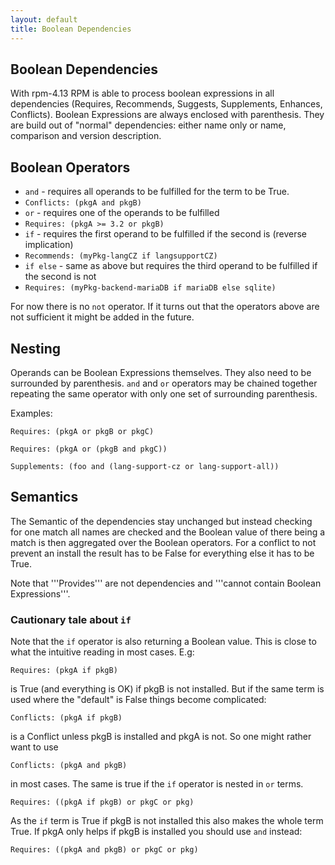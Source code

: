 ```yaml
---
layout: default
title: Boolean Dependencies
---
```



## Boolean Dependencies

With rpm-4.13 RPM is able to process boolean expressions in all dependencies (Requires, Recommends, Suggests, Supplements, Enhances, Conflicts). Boolean Expressions are always enclosed with parenthesis. They are build out of "normal" dependencies: either name only or name, comparison and version description.

## Boolean Operators

 * `and` - requires all operands to be fulfilled for the term to be True.
  * `Conflicts: (pkgA and pkgB)`
 * `or` - requires one of the operands to be fulfilled
  * `Requires: (pkgA >= 3.2 or pkgB)`
 * `if` - requires the first operand to be fulfilled if the second is (reverse implication)
  * `Recommends: (myPkg-langCZ if langsupportCZ)`
 * `if else` - same as above but requires the third operand to be fulfilled if the second is not
  * `Requires: (myPkg-backend-mariaDB if mariaDB else sqlite)`

For now there is no `not` operator. If it turns out that the operators above are not sufficient it might be added in the future.

## Nesting 

Operands can be Boolean Expressions themselves. They also need to be surrounded by parenthesis. `and` and `or` operators may be chained together repeating the same operator with only one set of surrounding parenthesis.

Examples:

`Requires: (pkgA or pkgB or pkgC)`

`Requires: (pkgA or (pkgB and pkgC))`

`Supplements: (foo and (lang-support-cz or lang-support-all))`

## Semantics

The Semantic of the dependencies stay unchanged but instead checking for one match all names are checked and the Boolean value of there being a match is then aggregated over the Boolean operators. For a conflict to not prevent an install the result has to be False for everything else it has to be True.

Note that '''Provides''' are not dependencies and '''cannot contain Boolean Expressions'''.

### Cautionary tale about `if`

Note that the `if` operator is also returning a Boolean value. This is close to what the intuitive reading in most cases. E.g:

`Requires: (pkgA if pkgB)` 

is True (and everything is OK) if pkgB is not installed. But if the same term is used where the "default" is False things become complicated:


`Conflicts: (pkgA if pkgB)` 

is a Conflict unless pkgB is installed and pkgA is not. So one might rather want to use

`Conflicts: (pkgA and pkgB)`

 in most cases. The same is true if the `if` operator is nested in `or` terms.

`Requires: ((pkgA if pkgB) or pkgC or pkg)` 

As the `if` term is True if pkgB is not installed this also makes the whole term True. If pkgA only helps if pkgB is installed you should use `and` instead:

`Requires: ((pkgA and pkgB) or pkgC or pkg)` 
